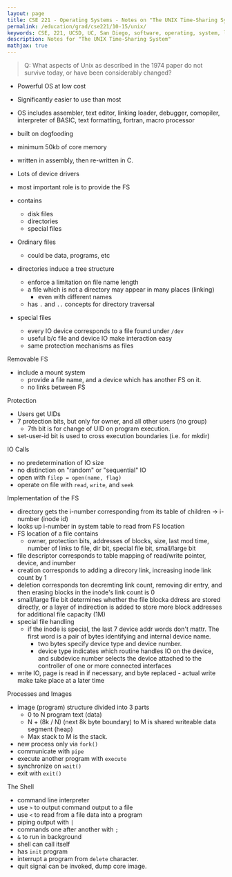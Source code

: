```yaml
---
layout: page
title: CSE 221 - Operating Systems - Notes on "The UNIX Time-Sharing System"
permalink: /education/grad/cse221/10-15/unix/
keywords: CSE, 221, UCSD, UC, San Diego, software, operating, system, linux, C, rust, memory, OS, unix
description: Notes for "The UNIX Time-Sharing System"
mathjax: true
---
```


> Q: What aspects of Unix as described in the 1974 paper do not survive today,
> or have been considerably changed?


- Powerful OS at low cost
- Significantly easier to use than most
- OS includes assembler, text editor, linking loader, debugger, comopiler,
  interpreter of BASIC, text formatting, fortran, macro processor

- built on dogfooding
- minimum 50kb of core memory
- written in assembly, then re-written in C.
- Lots of device drivers

- most important role is to provide the FS
- contains
    - disk files
    - directories
    - special files

- Ordinary files
    - could be data, programs, etc
- directories induce a tree structure
    - enforce a limitation on file name length
    - a file which is not a directory may appear in many places (linking)
        - even with different names
    - has `.` and `..` concepts for directory traversal
- special files
    - every IO device corresponds to a file found under `/dev`
    - useful b/c file and device IO make interaction easy
    - same protection mechanisms as files

Removable FS

-  include a mount system
    - provide a file name, and a device which has another FS on it.
    - no links between FS


Protection

- Users get UIDs
- 7 protection bits, but only for owner, and all other users (no group)
    - 7th bit is for change of UID on program execution.
- set-user-id bit is used to cross execution boundaries (i.e. for mkdir)

IO Calls
- no predetermination of IO size
- no distinction on "random" or "sequential" IO
- open with `filep = open(name, flag)`
- operate on file with `read`, `write`, and `seek`

Implementation of the FS

- directory gets the i-number corresponding from its table of children ->
  i-number (inode id)
- looks up i-number in system table to read from FS location
- FS location of a file contains
    - owner, protection bits, addresses of blocks, size, last mod time, number
      of links to file, dir bit, special file bit, small/large bit
- file descriptor corresponds to table mapping of read/write pointer, device,
  and inumber
- creation corresponds to adding a direcory link, increasing inode link count by
  1
- deletion corresponds ton decremting link count, removing dir entry, and then
  erasing blocks in the inode's link count is 0
- small/large file bit determines whether the file blocka ddress are stored
  directly, or a layer of indirection is added to store more block addresses for
  additional file capacity (1M)
- special file handling
    - if the inode is special, the last 7 device addr words don't mattr. The first word is a pair of bytes identifying and internal device name.
        - two bytes specify device type and device number.
        - device type indicates which routine handles IO on the device, and subdevice number selects the device attached to the controller of one or more connected interfaces
- write IO, page is read in if necessary, and byte replaced - actual write make take place at a later time

Processes and Images

- image (program) structure divided into 3 parts
    - 0 to N program text (data)
    - N + (8k / N) (next 8k byte boundary) to M is shared writeable data segment (heap)
    - Max stack to M is the stack.
- new process only via `fork()`
- communicate with `pipe`
- execute another program with `execute`
- synchronize on `wait()`
- exit with `exit()`

The Shell

- command line interpreter
- use `>` to output command output to a file
- use `<` to read from a file data into a program
- piping output with `|`
- commands one after another with `;`
- `&` to run in background
- shell can call itself
- has `init` program
- interrupt a program from `delete` character.
- quit signal can be invoked, dump core image.





